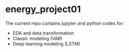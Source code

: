 # energy_project01

The current repo contains jupyter and python codes for:
- EDA and data transformation
- Classic modeling (VAR)
- Deep learning modeling (LSTM)

